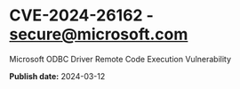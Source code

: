 # CVE-2024-26162 - secure@microsoft.com

Microsoft ODBC Driver Remote Code Execution Vulnerability

**Publish date:** 2024-03-12
